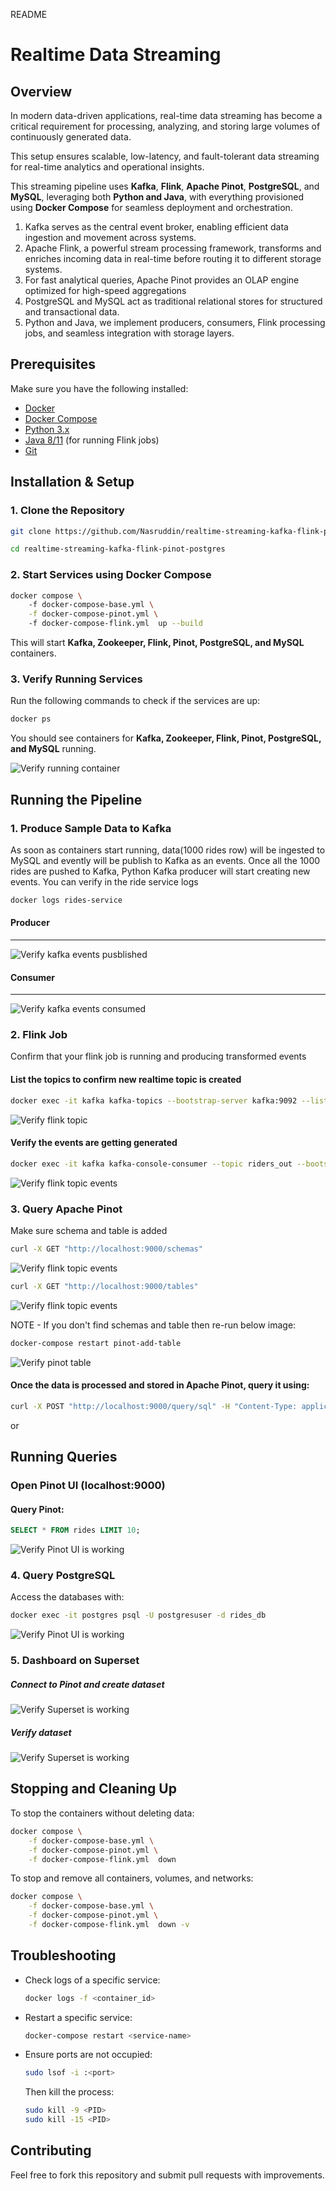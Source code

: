 README
# Realtime Data Streaming

## Overview

In modern data-driven applications, real-time data streaming has become a critical requirement for processing, analyzing, and storing large volumes of continuously generated data. 

This setup ensures scalable, low-latency, and fault-tolerant data streaming for real-time analytics and operational insights.

This streaming pipeline uses **Kafka**, **Flink**, **Apache Pinot**, **PostgreSQL**, and **MySQL**, leveraging both **Python and Java**, with everything provisioned using **Docker Compose** for seamless deployment and orchestration. 

1. Kafka serves as the central event broker, enabling efficient data ingestion and movement across systems. 
2. Apache Flink, a powerful stream processing framework, transforms and enriches incoming data in real-time before routing it to different storage systems. 
3. For fast analytical queries, Apache Pinot provides an OLAP engine optimized for high-speed aggregations
4.  PostgreSQL and MySQL act as traditional relational stores for structured and transactional data. 
5. Python and Java, we implement producers, consumers, Flink processing jobs, and seamless integration with storage layers. 

## Prerequisites

Make sure you have the following installed:

- [Docker](https://docs.docker.com/get-docker/)
- [Docker Compose](https://docs.docker.com/compose/install/) 
- [Python 3.x](https://www.python.org/downloads/) 
- [Java 8/11](https://www.oracle.com/java/technologies/javase/jdk11-archive-downloads.html) (for running Flink jobs)
- [Git](https://git-scm.com/downloads)

## Installation & Setup

### 1. Clone the Repository

```bash
git clone https://github.com/Nasruddin/realtime-streaming-kafka-flink-pinot-postgres.git

cd realtime-streaming-kafka-flink-pinot-postgres
```

### 2. Start Services using Docker Compose

```bash
docker compose \ 
    -f docker-compose-base.yml \
    -f docker-compose-pinot.yml \ 
    -f docker-compose-flink.yml  up --build
```

This will start **Kafka, Zookeeper, Flink, Pinot, PostgreSQL, and MySQL** containers.

### 3. Verify Running Services

Run the following commands to check if the services are up:

```bash
docker ps
```

You should see containers for **Kafka, Zookeeper, Flink, Pinot, PostgreSQL, and MySQL** running.

![Verify running container](images/running-containers.png)

## Running the Pipeline

### 1. Produce Sample Data to Kafka

As soon as containers start running, data(1000 rides row) will be ingested to MySQL and evently will be publish to Kafka as an events. Once all the 1000 rides are pushed to Kafka, Python Kafka producer will start creating new events. You can verify in the ride service logs
```bash
docker logs rides-service
```
#### Producer
---
![Verify kafka events pusblished](images/create-publish-new-events.png)

#### Consumer 
---
![Verify kafka events consumed](images/consumer.png)


### 2. Flink Job

Confirm that your flink job is running and producing transformed events
#### List the topics to confirm new realtime topic is created 
```bash
docker exec -it kafka kafka-topics --bootstrap-server kafka:9092 --list
```
![Verify flink topic](images/realtime-flink-event-topic.png)

#### Verify the events are getting generated

```bash
docker exec -it kafka kafka-console-consumer --topic riders_out --bootstrap-server kafka:9092 
```
![Verify flink topic events](images/realtime-flink-events.png)

### 3. Query Apache Pinot

Make sure schema and table is added
```bash
curl -X GET "http://localhost:9000/schemas"
```
![Verify flink topic events](images/pinot-schemas.png)
```bash
curl -X GET "http://localhost:9000/tables"
```
![Verify flink topic events](images/pinot-tables.png)

NOTE - If you don't find schemas and table then re-run below image:
```bash
docker-compose restart pinot-add-table
```
![Verify pinot table](images/pinot-add-table.png)

#### Once the data is processed and stored in **Apache Pinot**, query it using:

```bash
curl -X POST "http://localhost:9000/query/sql" -H "Content-Type: application/json" -d '{"sql":"SELECT * FROM rides LIMIT 10"}'
```
or 

## Running Queries
### Open Pinot UI (localhost:9000)
#### Query Pinot:
```sql
SELECT * FROM rides LIMIT 10;
```

![Verify Pinot UI is working](images/realtime-flink-events.png)


### 4. Query PostgreSQL

Access the databases with:

```bash
docker exec -it postgres psql -U postgresuser -d rides_db
```

![Verify Pinot UI is working](images/postgres-data.png)

### 5. Dashboard on Superset
##### Connect to Pinot and create dataset
![Verify Superset is working](images/superset.png)

##### Verify dataset
![Verify Superset is working](images/superset-dataset.png)

## Stopping and Cleaning Up

To stop the containers without deleting data:

```bash
docker compose \
    -f docker-compose-base.yml \
    -f docker-compose-pinot.yml \
    -f docker-compose-flink.yml  down
```

To stop and remove all containers, volumes, and networks:

```bash
docker compose \
    -f docker-compose-base.yml \
    -f docker-compose-pinot.yml \
    -f docker-compose-flink.yml  down -v
```

## Troubleshooting

- Check logs of a specific service:
  ```bash
  docker logs -f <container_id>
  ```
- Restart a specific service:
  ```bash
  docker-compose restart <service-name>
  ```
- Ensure ports are not occupied:
  ```bash
  sudo lsof -i :<port>
  ```
  Then kill the process:
  ```bash
  sudo kill -9 <PID>
  sudo kill -15 <PID>
  ```

## Contributing

Feel free to fork this repository and submit pull requests with improvements.



